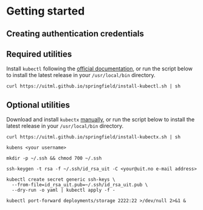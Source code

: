 # Getting started

## Creating authentication credentials



## Required utilities

Install `kubectl` following the [official documentation][kubectl], or run the
script below to install the latest release in your `/usr/local/bin` directory.

```console
curl https://uitml.github.io/springfield/install-kubectl.sh | sh
```

## Optional utilities

Download and install `kubectx` [manually][kubectx], or run the script below
to install the latest release in your `/usr/local/bin` directory.

```console
curl https://uitml.github.io/springfield/install-kubectx.sh | sh
```

```console
kubens <your username>
```

```console
mkdir -p ~/.ssh && chmod 700 ~/.ssh
```

```console
ssh-keygen -t rsa -f ~/.ssh/id_rsa_uit -C <your@uit.no e-mail address>
```

```console
kubectl create secret generic ssh-keys \
  --from-file=id_rsa_uit.pub=~/.ssh/id_rsa_uit.pub \
  --dry-run -o yaml | kubectl apply -f -
```

```console
kubectl port-forward deployments/storage 2222:22 >/dev/null 2>&1 &
```

<!--- References --->
[kubectl]: https://kubernetes.io/docs/tasks/tools/install-kubectl/#install-kubectl
[kubectx]: https://github.com/ahmetb/kubectx/releases/latest
